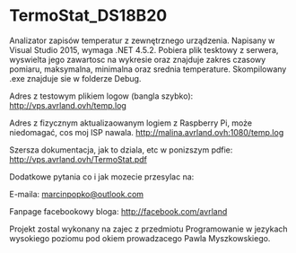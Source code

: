 # TermoStat_DS18B20
Analizator zapisów temperatur z zewnętrznego urządzenia. Napisany w Visual Studio 2015, wymaga .NET 4.5.2. 
Pobiera plik tesktowy z serwera, wyswielta jego zawartosc na wykresie oraz znajduje zakres czasowy pomiaru, maksymalna, 
minimalna oraz srednia temperature. Skompilowany .exe znajduje sie w folderze Debug.

Adres z testowym plikiem logow (bangla szybko):
http://vps.avrland.ovh/temp.log

Adres z fizycznym aktualizaowanym logiem z Raspberry Pi, może niedomagać, cos moj ISP nawala.
http://malina.avrland.ovh:1080/temp.log

Szersza dokumentacja, jak to dziala, etc w ponizszym pdfie:
http://vps.avrland.ovh/TermoStat.pdf

Dodatkowe pytania co i jak mozecie przesylac na:

E-maila: marcinpopko@outlook.com

Fanpage facebookowy bloga: http://facebook.com/avrland


Projekt zostal wykonany na zajec z przedmiotu Programowanie w jezykach wysokiego poziomu pod okiem prowadzacego Pawla Myszkowskiego.
